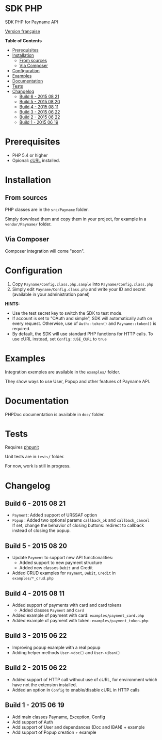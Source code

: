 # SDK PHP

SDK PHP for Payname API

[Version française](./README.md)

<!-- markdown-toc start - Don't edit this section. Run M-x markdown-toc/generate-toc again -->
**Table of Contents**

- [Prerequisites](#prerequisites)
- [Installation](#installation)
    - [From sources](#from-sources)
    - [Via Composer](#via-composer)
- [Configuration](#configuration)
- [Examples](#examples)
- [Documentation](#documentation)
- [Tests](#tests)
- [Changelog](#changelog)
    - [Build 6 - 2015 08 21](#build-6---2015-08-21)
    - [Build 5 - 2015 08 20](#build-5---2015-08-20)
    - [Build 4 - 2015 08 11](#build-4---2015-08-11)
    - [Build 3 - 2015 06 22](#build-3---2015-06-22)
    - [Build 2 - 2015 06 22](#build-2---2015-06-22)
    - [Build 1 - 2015 06 19](#build-1---2015-06-19)

<!-- markdown-toc end -->

# Prerequisites

* PHP 5.4 or higher
* Opional: [cURL](http://php.net/manual/en/book.curl.php) installed.

# Installation

## From sources

PHP classes are in the `src/Payname` folder.

Simply download them and copy them in your project, for example in a `vendor/Payname/` folder.

## Via Composer

Composer integration will come "soon".

# Configuration

1. Copy `Payname/Config.class.php.sample` into `Payname/Config.class.php`
2. Simply edit `Payname/Config.class.php` and write your ID and secret (available in your administration panel)

**HINTS:**

* Use the test secret key to switch the SDK to test mode.
* If account is set to "OAuth and simple", SDK will automatically auth on every request.
  Otherwise, use of `Auth::token()` and `Payname::token()` is required.
* By default, the SDK will use standard PHP functions for HTTP calls.
  To use cURL instead, set `Config::USE_CURL` to `true`


# Examples

Integration exemples are available in the `examples/` folder.

They show ways to use User, Popup and other features of Payname API.


# Documentation

PHPDoc documentation is available in `doc/` folder.


# Tests

Requires [phpunit](https://phpunit.de/)

Unit tests are in `tests/` folder.

For now, work is still in progress.


# Changelog

## Build 6 - 2015 08 21

* `Payment`: Added support of URSSAF option
* `Popup` : Added two optional params `callback_ok` and `callback_cancel`  
  If set, change the behavior of closing buttons: redirect to callback instead of closing the popup.


## Build 5 - 2015 08 20

* Update `Payment` to support new API functionalities:
  * Added support to new payment structure
  * Added new classes `Debit` and Credit
* Added CRUD examples for `Payment`, `Debit`, `Credit` in `examples/*_crud.php`


## Build 4 - 2015 08 11

* Added support of payments with card and card tokens
  * Added classes `Payment` and `Card`
* Added example of payment with card: `examples/payment_card.php`
* Added example of payment with token: `examples/payment_token.php`


## Build 3 - 2015 06 22

* Improving popup example with a real popup
* Adding helper methods `User->doc()` and `User->iban()`


## Build 2 - 2015 06 22

* Added support of HTTP call without use of cURL, for environment which have not the extension installed.
* Added an option in `Config` to enable/disable cURL in HTTP calls


## Build 1 - 2015 06 19

* Add main classes Payname, Exception, Config
* Add support of Auth
* Add support of User and dependances (Doc and IBAN) + example
* Add support of Popup creation + example
